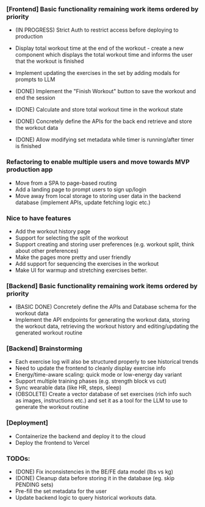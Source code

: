 ### [Frontend] Basic functionality remaining work items ordered by priority

- (IN PROGRESS) Strict Auth to restrict access before deploying to production
- Display total workout time at the end of the workout - create a new component which displays the total workout time and informs the user that the workout is finished
- Implement updating the exercises in the set by adding modals for prompts to LLM

- (DONE) Implement the "Finish Workout" button to save the workout and end the session
- (DONE) Calculate and store total workout time in the workout state
- (DONE) Concretely define the APIs for the back end retrieve and store the workout data
- (DONE) Allow modifying set metadata while timer is running/after timer is finished

### Refactoring to enable multiple users and move towards MVP production app

- Move from a SPA to page-based routing 
- Add a landing page to prompt users to sign up/login
- Move away from local storage to storing user data in the backend database (implement APIs, update fetching logic etc.)

### Nice to have features

- Add the workout history page
- Support for selecting the split of the workout
- Support creating and storing user preferences (e.g. workout split, think about other preferences)
- Make the pages more pretty and user friendly
- Add support for sequencing the exercises in the workout
- Make UI for warmup and stretching exercises better.


### [Backend] Basic functionality remaining work items ordered by priority

- (BASIC DONE) Concretely define the APIs and Database schema for the workout data
- Implement the API endpoints for generating the workout data, storing the workout data, retrieving the workout history and editing/updating the generated workout routine

### [Backend] Brainstorming

- Each exercise log will also be structured properly to see historical trends
- Need to update the frontend to cleanly display exercise info
- Energy/time-aware scaling: quick mode or low-energy day variant
- Support multiple training phases (e.g. strength block vs cut)
- Sync wearable data (like HR, steps, sleep)
- (OBSOLETE) Create a vector database of set exercises (rich info such as images, instructions etc.) and set it as a tool for the LLM to use to generate the workout routine

### [Deployment]

- Containerize the backend and deploy it to the cloud
- Deploy the frontend to Vercel


### TODOs:

- (DONE) Fix inconsistencies in the BE/FE data model (lbs vs kg)
- (DONE) Cleanup data before storing it in the database (eg. skip PENDING sets)
- Pre-fill the set metadata for the user
- Update backend logic to query historical workouts data.

